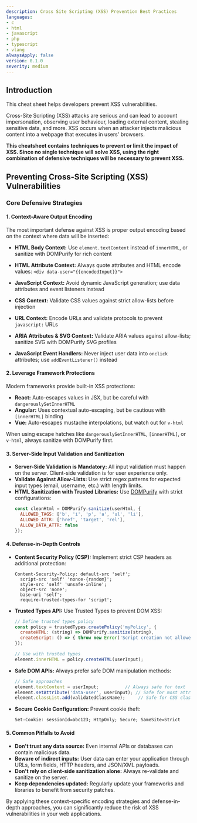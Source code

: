 ```yaml
---
description: Cross Site Scripting (XSS) Prevention Best Practices
languages:
- c
- html
- javascript
- php
- typescript
- vlang
alwaysApply: false
version: 0.1.0
severity: medium
---
```


## Introduction

This cheat sheet helps developers prevent XSS vulnerabilities.

Cross-Site Scripting (XSS) attacks are serious and can lead to account impersonation, observing user behaviour, loading external content, stealing sensitive data, and more. XSS occurs when an attacker injects malicious content into a webpage that executes in users' browsers.

**This cheatsheet contains techniques to prevent or limit the impact of XSS. Since no single technique will solve XSS, using the right combination of defensive techniques will be necessary to prevent XSS.**

## Preventing Cross-Site Scripting (XSS) Vulnerabilities

### Core Defensive Strategies

#### 1. Context-Aware Output Encoding

The most important defense against XSS is proper output encoding based on the context where data will be inserted:

* **HTML Body Context:** Use `element.textContent` instead of `innerHTML`, or sanitize with DOMPurify for rich content
* **HTML Attribute Context:** Always quote attributes and HTML encode values: `<div data-user="{{encodedInput}}">` 
* **JavaScript Context:** Avoid dynamic JavaScript generation; use data attributes and event listeners instead
* **CSS Context:** Validate CSS values against strict allow-lists before injection
* **URL Context:** Encode URLs and validate protocols to prevent `javascript:` URLs

* **ARIA Attributes & SVG Context:** Validate ARIA values against allow-lists; sanitize SVG with DOMPurify SVG profiles
* **JavaScript Event Handlers:** Never inject user data into `onclick` attributes; use `addEventListener()` instead

#### 2. Leverage Framework Protections

Modern frameworks provide built-in XSS protections:

* **React:** Auto-escapes values in JSX, but be careful with `dangerouslySetInnerHTML`
* **Angular:** Uses contextual auto-escaping, but be cautious with `[innerHTML]` binding
* **Vue:** Auto-escapes mustache interpolations, but watch out for `v-html`

When using escape hatches like `dangerouslySetInnerHTML`, `[innerHTML]`, or `v-html`, always sanitize with DOMPurify first.

#### 3. Server-Side Input Validation and Sanitization

* **Server-Side Validation is Mandatory:** All input validation must happen on the server. Client-side validation is for user experience only.
* **Validate Against Allow-Lists:** Use strict regex patterns for expected input types (email, username, etc.) with length limits.
* **HTML Sanitization with Trusted Libraries:** Use [DOMPurify](https://github.com/cure53/DOMPurify) with strict configurations:
  ```javascript
  const cleanHtml = DOMPurify.sanitize(userHtml, {
    ALLOWED_TAGS: ['b', 'i', 'p', 'a', 'ul', 'li'],
    ALLOWED_ATTR: ['href', 'target', 'rel'],
    ALLOW_DATA_ATTR: false
  });
  ```

#### 4. Defense-in-Depth Controls

* **Content Security Policy (CSP):** Implement strict CSP headers as additional protection:
  ```http
  Content-Security-Policy: default-src 'self'; 
    script-src 'self' 'nonce-{random}'; 
    style-src 'self' 'unsafe-inline'; 
    object-src 'none'; 
    base-uri 'self';
    require-trusted-types-for 'script';
  ```

* **Trusted Types API:** Use Trusted Types to prevent DOM XSS:
  ```javascript
  // Define trusted types policy
  const policy = trustedTypes.createPolicy('myPolicy', {
    createHTML: (string) => DOMPurify.sanitize(string),
    createScript: () => { throw new Error('Script creation not allowed'); }
  });
  
  // Use with trusted types
  element.innerHTML = policy.createHTML(userInput);
  ```

* **Safe DOM APIs:** Always prefer safe DOM manipulation methods:
  ```javascript
  // Safe approaches
  element.textContent = userInput;          // Always safe for text
  element.setAttribute('data-user', userInput); // Safe for most attributes
  element.classList.add(validatedClassName);     // Safe for CSS classes
  ```

* **Secure Cookie Configuration:** Prevent cookie theft:
  ```http
  Set-Cookie: sessionId=abc123; HttpOnly; Secure; SameSite=Strict
  ```

#### 5. Common Pitfalls to Avoid

* **Don't trust any data source:** Even internal APIs or databases can contain malicious data.
* **Beware of indirect inputs:** User data can enter your application through URLs, form fields, HTTP headers, and JSON/XML payloads.
* **Don't rely on client-side sanitization alone:** Always re-validate and sanitize on the server.
* **Keep dependencies updated:** Regularly update your frameworks and libraries to benefit from security patches.

By applying these context-specific encoding strategies and defense-in-depth approaches, you can significantly reduce the risk of XSS vulnerabilities in your web applications.